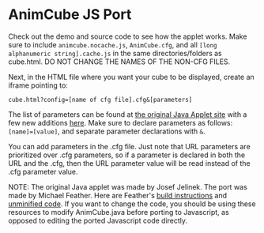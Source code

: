 # AnimCube JS Port
Check out the demo and source code to see how the applet works. Make sure to include `animcube.nocache.js`, `AnimCube.cfg`, and all `[long alphanumeric string].cache.js` in the same directories/folders as cube.html. DO NOT CHANGE THE NAMES OF THE NON-CFG FILES.

Next, in the HTML file where you want your cube to be displayed, create an iframe pointing to:

`cube.html?config=[name of cfg file].cfg&[parameters]`

The list of parameters can be found at [the original Java Applet site](http://software.rubikscube.info/AnimCube/) with a few new additions [here](http://cubing.github.io/AnimCubeJS/new_parameters.html). Make sure to declare parameters as follows: `[name]=[value]`, and separate parameter declarations with `&`.

You can add parameters in the .cfg file. Just note that URL parameters are prioritized over .cfg parameters, so if a parameter is declared in both the URL and the .cfg, then the URL parameter value will be read instead of the .cfg parameter value.

NOTE: The original Java applet was made by Josef Jelinek. The port was made by Michael Feather. Here are Feather's [build instructions](http://cubing.github.io/AnimCubeJS/java/build.html) and [unminified code](http://irbsystems.com/test2/rc/AnimCube/3x3/unminified/). If you want to change the code, you should be using these resources to modify AnimCube.java before porting to Javascript, as opposed to editing the ported Javascript code directly.
